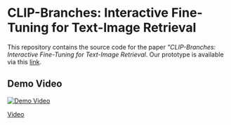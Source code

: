 # CLIP-Branches: Interactive Fine-Tuning for Text-Image Retrieval
This repository contains the source code for the paper *"CLIP-Branches: Interactive Fine-Tuning for Text-Image Retrieval*. Our prototype is available via this [link](https://web.clip-branches.net/). 

## Demo Video
[![Demo Video](https://img.youtube.com/vi/lepPM3zi0l8/0.jpg)](https://youtu.be/lepPM3zi0l8)

[Video](https://youtu.be/lepPM3zi0l8)
